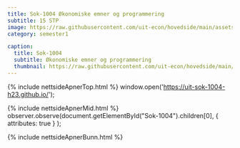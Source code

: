 ```yaml
---
title: Sok-1004 Økonomiske emner og programmering
subtitle: 15 STP
image: https://raw.githubusercontent.com/uit-econ/hovedside/main/assets/img/Sok-1004.jpg
category: semester1

caption:
  title: Sok-1004
  subtitle: Økonomiske emner og programmering
  thumbnail: https://raw.githubusercontent.com/uit-econ/hovedside/main/assets/img/Sok-1004.jpg
---
```

{% include nettsideApnerTop.html %}
window.open('https://uit-sok-1004-h23.github.io/');

{% include nettsideApnerMid.html %} 
observer.observe(document.getElementById("Sok-1004").children[0], { attributes: true } );

{% include nettsideApnerBunn.html %}
